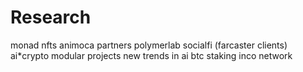 # Research
monad nfts
animoca partners
polymerlab
socialfi (farcaster clients)
ai*crypto
modular projects
new trends in ai
btc staking
inco network
